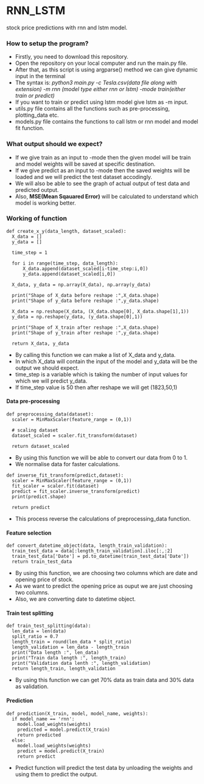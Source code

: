 # RNN_LSTM
stock price predictions with rnn and lstm model.

### How to setup the program?
* Firstly, you need to download this repository. 
* Open the repository on your local computer and run the main.py file. 
* After that, as this script is using argparse() method we can give dynamic input in the terminal
* The syntax is: *python3 main.py -c Tesla.csv(data file along with extension) -m rnn (model type either rnn or lstm) -mode train(either train or predict)*
* If you want to train or predict using lstm model give lstm as -m input.
* utils.py file contains all the functions such as pre-processing, plotting_data etc.
* models.py file contains the functions to call lstm or rnn model and model fit function. 

### What output should we expect?
* If we give train as an input to -mode then the given model will be train and model weights will be saved at specific destination.
* If we give predict as an input to -mode then the saved weights will be loaded and we will predict the test dataset accodingly. 
* We will also be able to see the graph of actual output of test data and predicted output. 
* Also, **MSE(Mean Sqauared Error)** will be calculated to understand which model is working better.

### Working of function

```
def create_x_y(data_length, dataset_scaled):
  X_data = []
  y_data = []

  time_step = 1

  for i in range(time_step, data_length):
      X_data.append(dataset_scaled[i-time_step:i,0])
      y_data.append(dataset_scaled[i,0])

  X_data, y_data = np.array(X_data), np.array(y_data)

  print("Shape of X_data before reshape :",X_data.shape)
  print("Shape of y_data before reshape :",y_data.shape)

  X_data = np.reshape(X_data, (X_data.shape[0], X_data.shape[1],1)) 
  y_data = np.reshape(y_data, (y_data.shape[0],1))

  print("Shape of X_train after reshape :",X_data.shape)
  print("Shape of y_train after reshape :",y_data.shape)

  return X_data, y_data

```
* By calling this function we can make a list of X_data and y_data.
* In which X_data will contain the input of the model and y_data will be the output we should expect.
* time_step is a variable which is taking the number of input values for which we will predict y_data. 
* If time_step value is 50 then after reshape we will get (1823,50,1) 

#### Data pre-processing

```
def preprocessing_data(dataset):
  scaler = MinMaxScaler(feature_range = (0,1)) 

  # scaling dataset
  dataset_scaled = scaler.fit_transform(dataset)

  return dataset_scaled
```

* By using this function we will be able to convert our data from 0 to 1.
* We normalise data for faster calculations. 

```
def inverse_fit_transform(predict,dataset):
  scaler = MinMaxScaler(feature_range = (0,1))
  fit_scaler = scaler.fit(dataset)
  predict = fit_scaler.inverse_transform(predict) 
  print(predict.shape)

  return predict
```
* This process reverse the calculations of preprocessing_data function. 

#### Feature selection

```
def convert_datetime_object(data, length_train_validation):
  train_test_data = data[:length_train_validation].iloc[:,:2] 
  train_test_data['Date'] = pd.to_datetime(train_test_data['Date'])  
  return train_test_data  
```

* By using this function, we are choosing two columns which are date and opening price of stock. 
* As we want to predict the opening price as ouput we are just choosing two columns. 
* Also, we are converting date to datetime object. 

#### Train test splitting
```
def train_test_splitting(data):
  len_data = len(data)
  split_ratio = 0.7           
  length_train = round(len_data * split_ratio)  
  length_validation = len_data - length_train
  print("Data length :", len_data)
  print("Train data length :", length_train)
  print("Validation data lenth :", length_validation)
  return length_train, length_validation
```
* By using this function we can get 70% data as train data and 30% data as validation. 

#### Prediction

```
def prediction(X_train, model, model_name, weights):
  if model_name == 'rnn':
    model.load_weights(weights)
    predicted = model.predict(X_train)
    return predicted
  else:
    model.load_weights(weights)
    predict = model.predict(X_train)
    return predict
```
* Predict function will predict the test data by unloading the weights and using them to predict the output.
